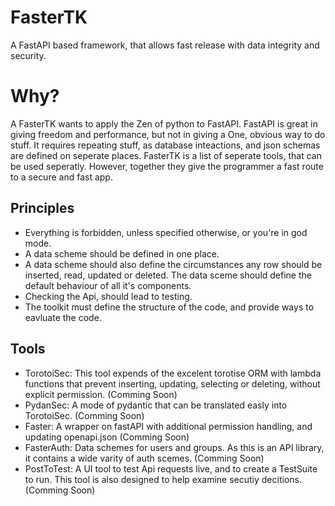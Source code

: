 # FasterTK
A FastAPI based framework, that allows fast release with data integrity and security.

# Why?
A FasterTK wants to apply the Zen of python to FastAPI. FastAPI is great in giving freedom and performance, but not in giving a One, obvious way to do stuff. It requires repeating stuff, as database inteactions, and json schemas are defined on seperate places. FasterTK is a list of seperate tools, that can be used seperatly. However, together they give the programmer a fast route to a secure and fast app.

## Principles
* Everything is forbidden, unless specified otherwise, or you're in god mode.
* A data scheme should be defined in one place.
* A data scheme should also define the circumstances any row should be inserted, read, updated or deleted. The data sceme should define the default behaviour of all it's components.
* Checking the Api, should lead to testing.
* The toolkit must define the structure of the code, and provide ways to eavluate the code.

## Tools
* TorotoiSec: This tool expends of the excelent torotise ORM with lambda functions that prevent inserting, updating, selecting or deleting, without explicit permission. (Comming Soon)
* PydanSec: A mode of pydantic that can be translated easly into TorotoiSec. (Comming Soon)
* Faster: A wrapper on fastAPI with additional permission handling, and updating openapi.json (Comming Soon)
* FasterAuth: Data schemes for users and groups. As this is an API library, it contains a wide varity of auth scemes. (Comming Soon)
* PostToTest: A UI tool to test Api requests live, and to create a TestSuite to run. This tool is also designed to help examine secutiy decitions.(Comming Soon)